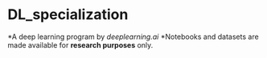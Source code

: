 # DL_specialization
 
 *A deep learning program by _deeplearning.ai_
 *Notebooks and datasets are made available for **research purposes** only.

